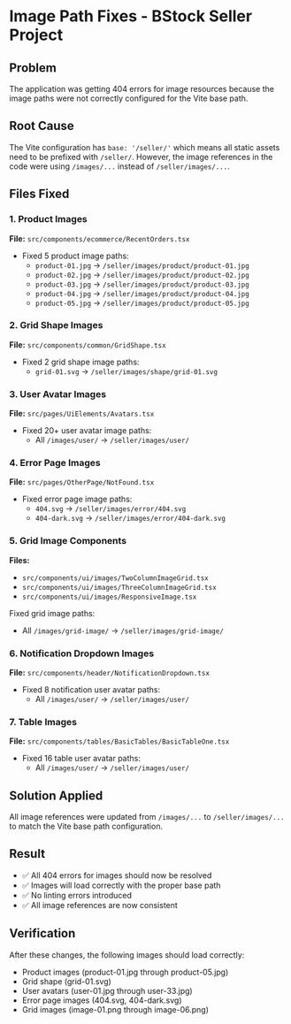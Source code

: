 # Image Path Fixes - BStock Seller Project

## Problem
The application was getting 404 errors for image resources because the image paths were not correctly configured for the Vite base path.

## Root Cause
The Vite configuration has `base: '/seller/'` which means all static assets need to be prefixed with `/seller/`. However, the image references in the code were using `/images/...` instead of `/seller/images/...`.

## Files Fixed

### 1. Product Images
**File:** `src/components/ecommerce/RecentOrders.tsx`
- Fixed 5 product image paths:
  - `product-01.jpg` → `/seller/images/product/product-01.jpg`
  - `product-02.jpg` → `/seller/images/product/product-02.jpg`
  - `product-03.jpg` → `/seller/images/product/product-03.jpg`
  - `product-04.jpg` → `/seller/images/product/product-04.jpg`
  - `product-05.jpg` → `/seller/images/product/product-05.jpg`

### 2. Grid Shape Images
**File:** `src/components/common/GridShape.tsx`
- Fixed 2 grid shape image paths:
  - `grid-01.svg` → `/seller/images/shape/grid-01.svg`

### 3. User Avatar Images
**File:** `src/pages/UiElements/Avatars.tsx`
- Fixed 20+ user avatar image paths:
  - All `/images/user/` → `/seller/images/user/`

### 4. Error Page Images
**File:** `src/pages/OtherPage/NotFound.tsx`
- Fixed error page image paths:
  - `404.svg` → `/seller/images/error/404.svg`
  - `404-dark.svg` → `/seller/images/error/404-dark.svg`

### 5. Grid Image Components
**Files:** 
- `src/components/ui/images/TwoColumnImageGrid.tsx`
- `src/components/ui/images/ThreeColumnImageGrid.tsx`
- `src/components/ui/images/ResponsiveImage.tsx`

Fixed grid image paths:
- All `/images/grid-image/` → `/seller/images/grid-image/`

### 6. Notification Dropdown Images
**File:** `src/components/header/NotificationDropdown.tsx`
- Fixed 8 notification user avatar paths:
  - All `/images/user/` → `/seller/images/user/`

### 7. Table Images
**File:** `src/components/tables/BasicTables/BasicTableOne.tsx`
- Fixed 16 table user avatar paths:
  - All `/images/user/` → `/seller/images/user/`

## Solution Applied
All image references were updated from `/images/...` to `/seller/images/...` to match the Vite base path configuration.

## Result
- ✅ All 404 errors for images should now be resolved
- ✅ Images will load correctly with the proper base path
- ✅ No linting errors introduced
- ✅ All image references are now consistent

## Verification
After these changes, the following images should load correctly:
- Product images (product-01.jpg through product-05.jpg)
- Grid shape (grid-01.svg)
- User avatars (user-01.jpg through user-33.jpg)
- Error page images (404.svg, 404-dark.svg)
- Grid images (image-01.png through image-06.png)
